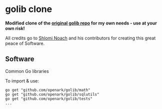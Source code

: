 # golib clone

**Modified clone of the [original golib repo](https://github.com/openark/golib) for my own needs - use at your own risk!**

All credits go to [Shlomi Noach](https://github.com/shlomi-noach) and his contributors for creating this great peace of Software.

## Software

Common Go libraries

To import & use:

```
go get "github.com/openark/golib/math"
go get "github.com/openark/golib/sqlutils"
go get "github.com/openark/golib/tests"
...
```
